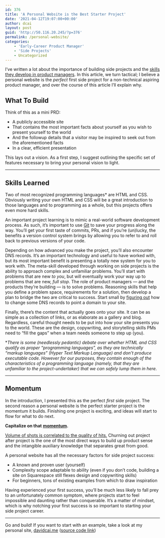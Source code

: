 ```yaml
---
id: 376
title: 'A Personal Website is the Best Starter Project'
date: '2021-04-12T19:07:00+00:00'
author: dcai
layout: post
guid: 'http://50.116.20.245/?p=376'
permalink: /personal-website/
categories:
    - 'Early-Career Product Manager'
    - 'Side Projects'
    - Uncategorized
---
```


I’ve written a lot about the importance of building side projects and the [skills they develop in product managers](https://www.pmtechlessons.com/widgetsmith-and-side-projects). In this article, we turn tactical; I believe a personal website is the *perfect* first side project for a non-technical aspiring product manager, and over the course of this article I’ll explain why.

## **What To Build**

Think of this as a mini PRD:

- A publicly accessible site
- That contains the most important facts about yourself as you wish to present yourself to the world
- And the followup details that a visitor may be inspired to seek out from the aforementioned facts
- In a clear, efficient presentation

This lays out a vision. As a first step, I suggest outlining the specific set of features necessary to bring your personal vision to light.

- - - - - -

## **Skills Learned**

Two of most recognized programming languages\* are HTML and CSS. Obviously writing your own HTML and CSS will be a great introduction to those languages and to programming as a whole, but this projects offers even more hard skills.

An important project learning is to mimic a real-world software development process. As such, it’s important to use [Git](https://www.pmtechlessons.com/terminology-pt-2-software-development-processes) to save your progress along the way. You’ll get your first taste of commits, PRs, and if you’re (un)lucky, the benefits a version control system brings by allowing you to refer to and roll back to previous versions of your code.

Depending on how advanced you make the project, you’ll also encounter DNS records. It’s an important technology and useful to have worked with, but its most important benefit is presenting a totally new system for you to work with. The meta-skill developed through working on side projects is the ability to approach complex and unfamiliar problems. You’ll start with problems that are new *to you*, but will eventually work your way up to problems that are new, *full stop*. The role of product managers — and the products they’re building — is to solve problems. Reasoning skills that help you define a problem space, requirements for a solution, then develop a plan to bridge the two are critical to success. Start small by [figuring out](https://google.com/) how to change some DNS records to point a domain to your site.

Finally, there’s the content that actually goes onto your site. It can be as simple as a collection of links, or as elaborate as a gallery and blog. Regardless, careful thought needs to be put into how your site presents you to the world. These are the design, copywriting, and storytelling skills PMs need to “fill the gaps” when a team needs someone to step up (you).

\**There is some (needlessly pedantic) debate over whether HTML and CSS qualify as proper “programming languages”, as they are technically “markup languages” (Hyper Text Markup Language) and don’t produce executable code. However for our purposes, they contain enough of the characteristics of a programming language (namely, that they are unfamiliar to the project-undertaker) that we can safely lump them in here.*

- - - - - -

## **Momentum**

In the introduction, I presented this as the perfect *first* side project. The second reason a personal website is the perfect starter project is the momentum it builds. Finishing one project is exciting, and ideas will start to flow for what to do next.

**Capitalize on that** [**momentum**](https://jamesclear.com/creativity#title_6)**.**

[Volume of shots is correlated to the quality of hits.](https://jamesclear.com/professionals-and-amateurs) Churning out project after project is the one of the most direct ways to build up product sense and the intangible auxiliary knowledge that separates great from good.

A personal website has all the necessary factors for side project success:

- A known and proven user (yourself)
- Complexity scope adaptable to ability (even if you don’t code, building a site on Squarespace still flexes design and copywriting skills)
- For beginners, tons of existing examples from which to draw inspiration

Having experienced your first success, you’ll be much less likely to fall prey to an unfortunately common symptom, where projects start to feel impossible and daunting rather than conquerable. It’s a matter of mindset, which is why notching your first success is so important to starting your side project career.

- - - - - -

Go and build! If you want to start with an example, take a look at my personal site, [davidcai.me](https://davidcai.me/) ([source code link](https://github.com/caiismyname/Personal-Website))
